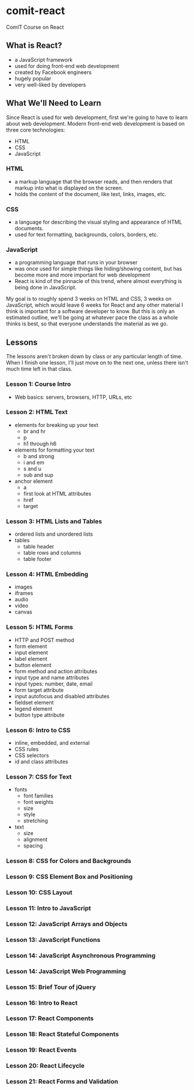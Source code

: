 # comit-react
ComIT Course on React

## What is React?
- a JavaScript framework
- used for doing front-end web development
- created by Facebook engineers
- hugely popular
- very well-liked by developers

## What We'll Need to Learn
Since React is used for web development, first we're going to have to learn about web development.
Modern front-end web development is based on three core technologies:
- HTML
- CSS
- JavaScript

### HTML
- a markup language that the browser reads, and then renders that markup into what is displayed on the screen.
- holds the content of the document, like text, links, images, etc. 

### CSS
- a language for describing the visual styling and appearance of HTML documents.
- used for text formatting, backgrounds, colors, borders, etc.

### JavaScript
- a programming language that runs in your browser
- was once used for simple things like hiding/showing content, but has become more and more important for web development
- React is kind of the pinnacle of this trend, where almost everything is being done in JavaScript.

My goal is to roughly spend 3 weeks on HTML and CSS, 3 weeks on JavaScript, which would leave 6 weeks for React and any other material I think is important for a software developer to know. But this is only an estimated outline, we'll be going at whatever pace the class as a whole thinks is best, so that everyone understands the material as we go.

## Lessons
The lessons aren't broken down by class or any particular length of time. When I finish one lesson, I'll just move on to the next one, unless there isn't much time left in that class.

### Lesson 1: Course Intro
- Web basics: servers, browsers, HTTP, URLs, etc

### Lesson 2: HTML Text
- elements for breaking up your text
  - br and hr
  - p
  - h1 through h6
- elements for formatting your text
  - b and strong
  - i and em
  - s and u
  - sub and sup
- anchor element
  - a
  - first look at HTML attributes
  - href
  - target

### Lesson 3: HTML Lists and Tables
- ordered lists and unordered lists
- tables
  - table header
  - table rows and columns
  - table footer

### Lesson 4: HTML Embedding
- images
- iframes
- audio
- video
- canvas

### Lesson 5: HTML Forms
- HTTP and POST method
- form element
- input element
- label element
- button element
- form method and action attributes
- input type and name attributes
- input types: number, date, email
- form target attribute
- input autofocus and disabled attributes
- fieldset element
- legend element
- button type attribute

### Lesson 6: Intro to CSS
- inline, embedded, and external
- CSS rules
- CSS selectors
- id and class attributes

### Lesson 7: CSS for Text
- fonts
  - font families
  - font weights
  - size
  - style
  - stretching
- text 
  - size
  - alignment
  - spacing

### Lesson 8: CSS for Colors and Backgrounds

### Lesson 9: CSS Element Box and Positioning

### Lesson 10: CSS Layout

### Lesson 11: Intro to JavaScript

### Lesson 12: JavaScript Arrays and Objects

### Lesson 13: JavaScript Functions

### Lesson 14: JavaScript Asynchronous Programming

### Lesson 14: JavaScript Web Programming

### Lesson 15: Brief Tour of jQuery

### Lesson 16: Intro to React

### Lesson 17: React Components

### Lesson 18: React Stateful Components

### Lesson 19: React Events

### Lesson 20: React Lifecycle

### Lesson 21: React Forms and Validation
